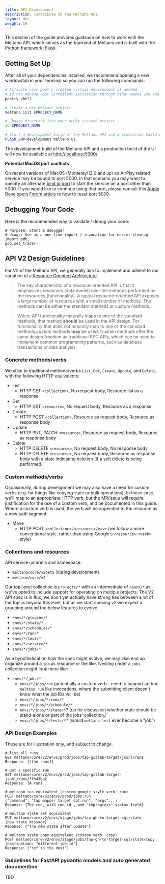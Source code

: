 ```yaml
---
title: API Development
description: Contribute to the Meltano API.
layout: doc
weight: 10
---
```


This section of the guide provides guidance on how to work with the Meltano API, which serves as the backend of Meltano and is built with the [Python framework: Flask](https://github.com/pallets/flask).

## Getting Set Up

After all of your dependencies installed, we recommend opening a new window/tab in your terminal so you can run the following commands:

```bash
# Activate your poetry created virtual environment if needed.
# If you manage your virtualenv activation through other means you can omit this command.
poetry shell

# Create a new Meltano project
meltano init $PROJECT_NAME

# Change directory into your newly created project
cd $PROJECT_NAME

# Start a development build of the Meltano API and a production build of Meltano UI
FLASK_ENV=development meltano ui
```

The development build of the Meltano API and a production build of the UI will now be available at <http://localhost:5000/>.

<div class="notification is-danger">
  <p><strong>Potential MacOS port conflicts</strong></p>
  <p>On recent versions of MacOS (Monterey/12.0 and up) an AirPlay related service may be bound to port 5000. In that scenario you may want to specify an alternate <a href="/reference/settings#ui-bind-port">bind to port</a> to start the service on a port other than 5000. If you would like to continue using that port, please consult this <a href="https://developer.apple.com/forums/thread/682332">Apple Developers Forum article</a> to how to reset port 5000.</p>
</div>

## Debugging Your Code

Here is the recommended way to validate / debug your code:

```
# Purpose: Start a debugger
# Usage: Use as a one-line import / invocation for easier cleanup
import pdb;
pdb.set_trace()
```

## API V2 Design Guidelines

For V2 of the Meltano API, we generally aim to implement and adhere to our variation of a [Resource Oriented Architecture](https://cloud.google.com/apis/design/resources).

> The key characteristic of a resource-oriented API is that it emphasizes resources (data model) over the methods performed on the resources (functionality).
> A typical resource-oriented API exposes a large number of resources with a small number of methods.
> The methods can be either the standard methods or custom methods.
>
> Where API functionality naturally maps to one of the standard methods, that method **should** be used in the API design.
> For functionality that does not naturally map to one of the standard methods,*custom methods* **may** be used.
> Custom methods offer the same design freedom as traditional RPC APIs, which can be used to implement common programming patterns, such as database transactions or data analysis.

### Concrete methods/verbs

We stick to traditional methods/verbs `List`, `Get`, `Create`, `Update`, and `Delete`, with the following HTTP equivalents:

- List
  - HTTP GET `<collection>`, No request body, Resource list as a response
- Get
  - HTTP GET `<resource>`, No request body, Resource as a response
- Create
  - HTTP POST `<collection>`, Resource as request body, Resource as response body
- Update
  - HTTP PUT, PATCH `<resource>`, Resource as request body, Resource as response body
- Delete
  - HTTP DELETE `<resource>`, No request body, No response body
  - HTTP DELETE `<resource>`, No request body, Resource as response body with a state indicating deletion (if a soft delete is being performed)

### Custom methods/verbs

Occasionally, during development we may also have a need for custom verbs (e.g. for things like copying state or bulk operations).
In those case, we'll map to an appropriate HTTP verb, but the MR/issue will require justification for the use of a custom verb, and be documented in this guide.
Where a custom verb is used, the verb will be appended to the resource as a new path segment:

- Move
  - HTTP POST `<collection>/<resource>/move` (we follow a more conventional style, rather than using Google's `<resource>:<verb>` style)

### Collections and resources

API service umbrella and namespace:

 - `meltano/core/v2beta` (during development)
 - `meltano/core/v2`

Our top-level collection is `projects/*` with an intermediate of `/envs/*` as we've opted to include support for operating on multiple projects.
The V2 API spec is in flux, we don't yet actually have strong ties between a lot of the topics beyond this level, but as we start specing v2 we expect a grouping around the below features to evolve.

- `envs/*/plugins/*`
- `envs/*/state/*`
- `envs/*/schedules/*`
- `envs/*/run/*`
- `envs/*/test/*`
- `envs/*/service/*`
- `envs/*/jobs/*`

As a hypothetical on how the spec might evolve, we may also end up organize around a `job` as resource or the like. Nesting under a `jobs` collection might look more like:

- `envs/*/jobs/*`
  - `envs/*/jobs/run` (potentially a custom verb - need to support ad hoc `meltano run`  like invocations, where the submitting client doesn't know what the job IDs will be)
  - `envs/*/jobs/*/runs/*`
  - `envs/*/jobs/*/schedule/*`
  - `envs/*/jobs/*/state/*`? (up for discussion whether state should be stand-alone or part of the jobs' collection.)
  - `envs/*/jobs/*/tests/*`? (would `meltano test` ever become a "job")

### API Design Examples

These are for illustration only, and subject to change.

```
# list all runs
GET meltano/core/v2/envs/prod/jobs/tap-gitlab-target-jsonl/runs
Response: {[the runs]}

# get a specific run
GET meltano/core/v2/envs/prod/jobs/tap-gitlab-target-jsonl/runs/ff643ba2
Response: {A run}

# meltano run equivalent (custom google style verb: run)
POST meltano/core/v2/envs/prod/jobs:run
{"command": "tap mapper target dbt:run", "args"...}
Reponse: {The run, with run_id , and "inprogress" status field}

# meltano state set equivalent
PUT meltano/core/v2/envs/stage/jobs/tap-gh-to-target-sql/state
{new state message}
Reponse: {"The new state after update"}

# meltano state copy equivalent (custom verb: copy)
POST meltano/core/v2/envs/stage/jobs/tap-gh-to-target-sql/state/copy
{destination: "different-job-id"}
Response: {"ref to the dest")
```

### Guidelines for FastAPI pydantic models and auto generated documention

TBD
